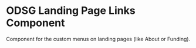 ODSG Landing Page Links Component
=================================

Component for the custom menus on landing pages (like About or Funding).
